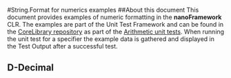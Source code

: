 #String.Format for numerics examples
##About this document
This document provides examples of numeric formatting in the **nanoFramework** CLR. The examples are part of the Unit Test Framework and can be found in the [CoreLibrary repository](https://github.com/nanoframework/CoreLibrary) as part of the [Arithmetic unit tests](https://github.com/nanoframework/CoreLibrary/blob/develop/Tests/NFUnitTestArithmetic/UnitTestFormat.cs).  When running the unit test for a specifier the example data is gathered and displayed in the Test Output after a successful test.

## <a id="decimal">D-Decimal</a>